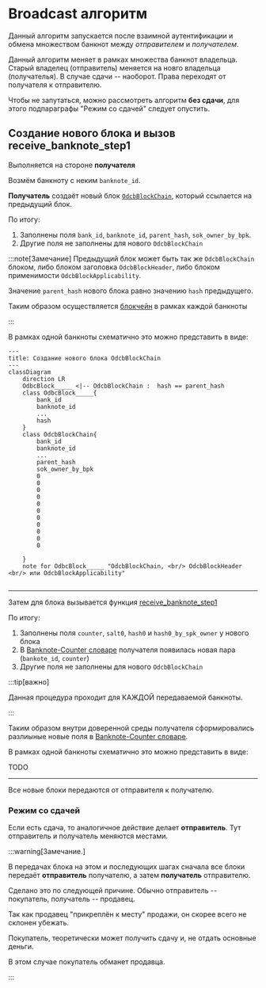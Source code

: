 #  Broadcast алгоритм

Данный алгоритм запускается после
взаимной аутентификации
и
обмена множеством банкнот
между *отправителем* и *получателем*.


Данный алгоритм
меняет в рамках множества 
банкнот владельца. Старый владелец (отправитель)
меняется на новго владельца (получателья).
В случае сдачи -- наоборот. Права переходят от получателя к отправителю.

Чтобы не запутаться,
можно рассмотреть алгоритм **без сдачи**,
для этого подпараграфы "Режим со сдачей"
следует опустить.


## Создание нового блока и вызов receive_banknote_step1

Выполняется на стороне **получателя**

Возмём банкноту c неким `banknote_id`.

**Получатель** создаёт новый блок
[`OdcbBlockChain`](../block-chain.md),
который ссылается на предыдущий блок.

По итогу:
1. Заполнены поля `bank_id`, `banknote_id`, `parent_hash`, `sok_owner_by_bpk`.
2. Другие поля не заполнены для нового `OdcbBlockChain`

:::note[Замечание]
Предыдущий блок может быть так же 
`OdcbBlockChain` блоком,
либо блоком заголовка `OdcbBlockHeader`,
либо блоком применимости `OdcbBlockApplicability`.

Значение `parent_hash`
нового блока равно значению
`hash`
предыдущего.

Таким образом осуществляется
[блокчейн](../../../dc/3-crypto/blockchain/dc.md)
в рамках каждой банкноты

:::

В рамках одной банкноты
схематично это можно представить в виде:

```mermaid
---
title: Создание нового блока OdcbBlockChain
---
classDiagram 
    direction LR
    OdbcBlock_____ <|-- OdcbBlockChain :  hash == parent_hash
    class OdbcBlock_____{
        bank_id
        banknote_id
        ...
        hash
    }
    class OdcbBlockChain{
        bank_id
        banknote_id
        ...
        parent_hash
        sok_owner_by_bpk
        0
        0
        0
        0
        0
        0
        0
        0
        0
        0
        0
        
    }
    note for OdbcBlock_____ "OdcbBlockChain, <br/> OdcbBlockHeader <br/> или OdcbBlockApplicability"
    
```


- - - 

Затем для блока вызывается функция 
[receive_banknote_step1](../../07-functions/receive-banknote-step1.md)

По итогу:
1. Заполнены поля `counter`, `salt0`, `hash0` и `hash0_by_spk_owner` у нового блока
2. В [Banknote-Counter словаре](../../03-architecture/wallet/banknote-counter-dict.md) получателя появилась новая пара (`bankote_id`, `counter`)
3. Другие поля не заполнены для нового `OdcbBlockChain`

:::tip[важно]

Данная процедура проходит для 
КАЖДОЙ передаваемой банкноты.

:::

Таким образом внутри доверенной среды получателя 
сформировались разлиыные новые поля
в [Banknote-Counter словаре](../../03-architecture/wallet/banknote-counter-dict.md).

В рамках одной банкноты
схематично это можно представить в виде:

TODO

- - - 

Все новые блоки передаются от отправителя 
к получателю.

### Режим со сдачей

Если есть сдача, то аналогичное действие
делает **отправитель**. 
Тут отправитель и получатель меняются местами. 

:::warning[Замечание.]

В передачах блока на этом и последующих шагах
сначала все блоки передаёт **отправитель** получателю,
а затем **получатель** отправителю.

Сделано это по следующей причине. 
Обычно
отправитель -- покупатель, 
получатель -- продавец.

Так как продавец "прикреплён к месту"
продажи, он скорее всего не склонен убежать. 

Покупатель, теоретически может получить сдачу 
и, не отдать основные деньги.

В этом случае покупатель обманет продавца.

:::

## 
